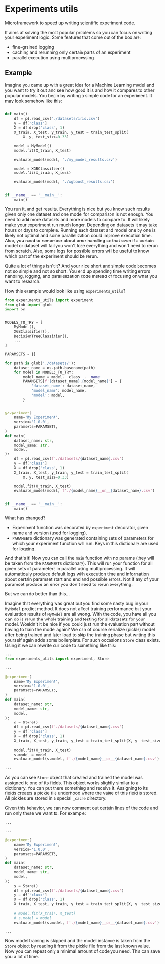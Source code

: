 # Experiments utils

Microframework to speed up writing scientific experiment code.

It aims at solving the most popular problems so you can focus on writing your experiment logic.
Some features that come out of the box are:
* fine-grained logging
* caching and rerunning only certain parts of an experiment
* parallel execution using multiprocessing

## Example

Imagine you came up with a great idea for a Machine Learning model and you want to try it out and see how good it is and how it compares to other popular models. You begin by writing a simple code for an experiment. It may look somehow like this:

```python

def main():
    df = pd.read_csv('./datasets/iris.csv')
    y = df['class']
    X = df.drop('class', 1)
    X_train, X_test, y_train, y_test = train_test_split(
        X, y, test_size=0.33)
    
    model = MyModel()
    model.fit(X_train, X_test)

    evaluate_model(model, './my_model_results.csv')

    model = XGBClassifier()
    model.fit(X_train, X_test)

    evaluate_model(model, './xgboost_results.csv')


if __name__ == '__main__':
    main()

```

You run it, and get results. Everything is nice but you know such results given only one dataset and one model for comparison is not enough. You need to add more datasets and more models to compare to. It will likely make your experiment run much longer. Depending on datasets it may take hours or days to complete. Running each dataset and model one by one is likely not optimal and some parallelization could improve execution time. Also, you need to remember about error handling so that even if a certain model or dataset will fail you won't lose everything and won't need to rerun from scratch. Also, some logs for possible errors will be useful to know which part of the experiment should be rerun. 

Quite a lot of things isn't it? And your nice short and simple code becomes not so simple and not so short. You end up spending time writing errors handling, logging, and parallelization code instead of focusing on what you want to research.

How this example would look like using `experiments_utils`?

```python
from experiments_utils import experiment
from glob import glob
import os


MODELS_TO_TRY = [
    MyModel(),
    XGBClassifier(),
    DecisionTreeClassifier(),
    ...
]

PARAMSETS = {}

for path in glob('./datasets/'):
    dataset_name = os.path.basename(path)
    for model in MODELS_TO_TRY:
        model_name = model.__class__.__name__
        PARAMSETS[f'{dataset_name}.{model_name}'] = {
            'dataset_name': dataset_name,
            'model_name': model_name,
            'model': model,
        }


@experiment(
    name='My Experiment',
    version='1.0.0',
    paramsets=PARAMSETS,
)
def main(
    dataset_name: str,
    model_name: str,
    model,
):
    df = pd.read_csv(f'./datasets/{dataset_name}.csv')
    y = df['class']
    X = df.drop('class', 1)
    X_train, X_test, y_train, y_test = train_test_split(
        X, y, test_size=0.33)
    
    model.fit(X_train, X_test)
    evaluate_model(model, f'./{model_name}__on__{dataset_name}.csv')


if __name__ == '__main__':
    main()
```

What has changed? 
* Experiment function was decorated by `experiment` decorator, given name and version (used for logging).
* `PARAMSETS` dictionary was generated containing sets of parameters for which your experiment function will run. Keys in this dictionary are used for logging. 

And that's it! Now you can call the `main` function with no params (they will be taken from the `PARAMSETS` dictionary). This will run your function for all given sets of parameters in parallel using multiprocessing. It will automatically produce default logs with execution time and information about certain paramset start and end and possible errors. Not if any of your paramset produce an error you don't need to rerun everything.

But we can do better than this...

Imagine that everything was great but you find some nasty bug in your `MyModel` predict method. It does not affect training performance but your evaluation results of `MyModel` are all wrong. With the code, you have all you can do is rerun the whole training and testing for all datasets for your model. Wouldn't it be nice if you could just run the evaluation part without having to train the model again? We can of course serialize (pickle) model after being trained and later load to skip the training phase but writing this yourself again adds some boilerplate. For such occasions `Store` class exists. Using it we can rewrite our code to something like this:

```python
...
from experiments_utils import experiment, Store

...

@experiment(
    name='My Experiment',
    version='1.0.0',
    paramsets=PARAMSETS,
)
def main(
    dataset_name: str,
    model_name: str,
    model,
):
    s = Store()
    df = pd.read_csv(f'./datasets/{dataset_name}.csv')
    y = df['class']
    X = df.drop('class', 1)
    X_train, X_test, y_train, y_test = train_test_split(X, y, test_size=0.33)
    
    model.fit(X_train, X_test)
    s.model = model
    evaluate_model(s.model, f'./{model_name}__on__{dataset_name}.csv')

...
```

As you can see `Store` object that created and trained the model was assigned to one of its fields. This object works slightly similar to a dictionary. You can put there something and receive it. Assigning to its fields creates a pickle file underhood where the value of this field is stored. All pickles are stored in a special `_cache` directory.

Given this behavior, we can now comment out certain lines of the code and run only those we want to. For example:

```python
...

...

@experiment(
    name='My Experiment',
    version='1.0.0',
    paramsets=PARAMSETS,
)
def main(
    dataset_name: str,
    model_name: str,
    model,
):
    s = Store()
    df = pd.read_csv(f'./datasets/{dataset_name}.csv')
    y = df['class']
    X = df.drop('class', 1)
    X_train, X_test, y_train, y_test = train_test_split(X, y, test_size=0.33)
    
    # model.fit(X_train, X_test)
    # s.model = model
    evaluate_model(s.model, f'./{model_name}__on__{dataset_name}.csv')

...
```

Now model training is skipped and the model instance is taken from the `Store` object by reading it from the pickle file from the last known value. Now you can repeat only a minimal amount of code you need. This can save you a lot of time.


